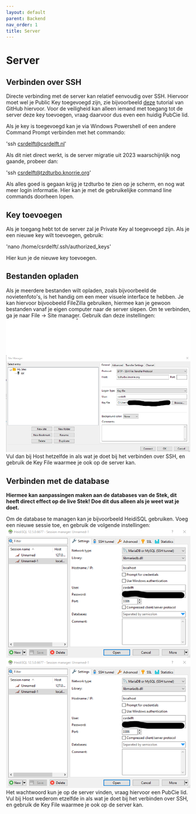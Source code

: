 ```yaml
---
layout: default
parent: Backend
nav_order: 1
title: Server
---
```


# Server

## Verbinden over SSH

Directe verbinding met de server kan relatief eenvoudig over SSH. Hiervoor moet wel je Public Key toegevoegd zijn, zie bijvoorbeeld [deze](https://docs.github.com/en/authentication/connecting-to-github-with-ssh/generating-a-new-ssh-key-and-adding-it-to-the-ssh-agent) tutorial van GitHub hiervoor. 
Voor de veiligheid kan alleen iemand met toegang tot de server deze key toevoegen, vraag daarvoor dus even een huidig PubCie lid.

Als je key is toegevoegd kan je via Windows Powershell of een andere Command Prompt verbinden met het commando:

'ssh csrdelft@csrdelft.nl'

Als dit niet direct werkt, is de server migratie uit 2023 waarschijnlijk nog gaande, probeer dan:

'ssh csrdelft@tzdturbo.knorrie.org'

Als alles goed is gegaan krijg je tzdturbo te zien op je scherm, en nog wat meer login informatie. Hier kan je met de gebruikelijke command line commands doorheen lopen.

## Key toevoegen

Als je toegang hebt tot de server zal je Private Key al toegevoegd zijn. Als je een nieuwe key wilt toevoegen, gebruik:

'nano /home/csrdelft/.ssh/authorized_keys'

Hier kun je de nieuwe key toevoegen.

## Bestanden opladen

Als je meerdere bestanden wilt opladen, zoals bijvoorbeeld de novietenfoto's, is het handig om een meer visuele interface te hebben. 
Je kan hiervoor bijvoobeeld FileZilla gebruiken, hiermee kan je gewoon bestanden vanaf je eigen computer naar de server slepen. 
Om te verbinden, ga je naar File -> Site manager. Gebruik dan deze instellingen:
![Filezilla!](/assets/images/Filezilla.png)
Vul dan bij Host hetzelfde in als wat je doet bij het verbinden over SSH, en gebruik de Key File waarmee je ook op de server kan.

## Verbinden met de database
**Hiermee kan aanpassingen maken aan de databases van de Stek, dit heeft direct effect op de live Stek! Doe dit dus alleen als je weet wat je doet.**

Om de database te managen kan je bijvoorbeeld HeidiSQL gebruiken. Voeg een nieuwe sessie toe, en gebruik de volgende instellingen:
![HeidiSQL!](/assets/images/Heidi1.png)
![HeidiSQL!](/assets/images/Heidi1.png)
Het wachtwoord kun je op de server vinden, vraag hiervoor een PubCie lid. Vul bij Host wederom etzelfde in als wat je doet bij het verbinden over SSH, en gebruik de Key File waarmee je ook op de server kan.